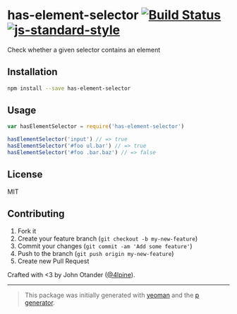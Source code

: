 # has-element-selector [![Build Status](https://secure.travis-ci.org/cssstats/has-element-selector.png?branch=master)](https://travis-ci.org/cssstats/has-element-selector) [![js-standard-style](https://img.shields.io/badge/code%20style-standard-brightgreen.svg?style=flat)](https://github.com/feross/standard)

Check whether a given selector contains an element

## Installation

```bash
npm install --save has-element-selector
```

## Usage

```javascript
var hasElementSelector = require('has-element-selector')

hasElementSelector('input') // => true
hasElementSelector('#foo ul.bar') // => true
hasElementSelector('#foo .bar.baz') // => false
```

## License

MIT

## Contributing

1. Fork it
2. Create your feature branch (`git checkout -b my-new-feature`)
3. Commit your changes (`git commit -am 'Add some feature'`)
4. Push to the branch (`git push origin my-new-feature`)
5. Create new Pull Request

Crafted with <3 by John Otander ([@4lpine](https://twitter.com/4lpine)).

---

> This package was initially generated with [yeoman](http://yeoman.io) and the [p generator](https://github.com/johnotander/generator-p.git).
